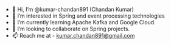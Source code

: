 - 👋 Hi, I’m @kumar-chandan891 (Chandan Kumar)
- 👀 I’m interested in Spring and event processing technologies
- 🌱 I’m currently learning Apache Kafka and Google Cloud.
- 💞️ I’m looking to collaborate on Spring projects.
- 📫 Reach me at - kumar.chandan891@gmail.com

<!---
kumar-chandan891/kumar-chandan891 is a ✨ special ✨ repository because its `README.md` (this file) appears on your GitHub profile.
You can click the Preview link to take a look at your changes.
--->
